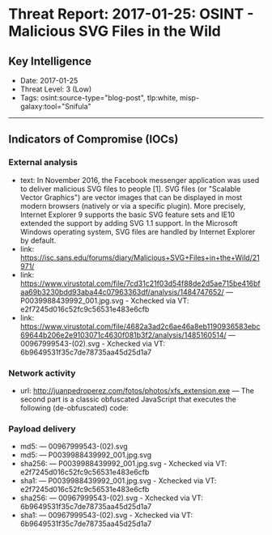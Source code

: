 # Threat Report: 2017-01-25: OSINT - Malicious SVG Files in the Wild


## Key Intelligence
* Date: 2017-01-25
* Threat Level: 3 (Low)
* Tags: osint:source-type="blog-post", tlp:white, misp-galaxy:tool="Snifula"

---

## Indicators of Compromise (IOCs)
### External analysis
* text: In November 2016, the Facebook messenger application was used to deliver malicious SVG files to people [1]. SVG files (or "Scalable Vector Graphics") are vector images that can be displayed in most modern browsers (natively or via a specific plugin). More precisely, Internet Explorer 9 supports the basic SVG feature sets and IE10 extended the support by adding SVG 1.1 support. In the Microsoft Windows operating system, SVG files are handled by Internet Explorer by default.
* link: https://isc.sans.edu/forums/diary/Malicious+SVG+Files+in+the+Wild/21971/
* link: https://www.virustotal.com/file/7cd31c21f03d54f88de2d5ae715be416bfaa69b3230bdd93aba44c07963363df/analysis/1484747652/ — P0039988439992_001.jpg.svg - Xchecked via VT: e2f7245d016c52fc9c56531e483e6cfb
* link: https://www.virustotal.com/file/4682a3ad2c6ae46a8eb1190936583ebc69644b206e2e9103071c4630f081b3f2/analysis/1485160514/ — 00967999543-(02).svg - Xchecked via VT: 6b9649531f35c7de78735aa45d25d1a7

### Network activity
* url: http://juanpedroperez.com/fotos/photos/xfs_extension.exe — The second part is a classic obfuscated JavaScript that executes the following (de-obfuscated) code:

### Payload delivery
* md5: <md5> — 00967999543-(02).svg
* md5: <md5> — P0039988439992_001.jpg.svg
* sha256: <sha256> — P0039988439992_001.jpg.svg - Xchecked via VT: e2f7245d016c52fc9c56531e483e6cfb
* sha1: <sha1> — P0039988439992_001.jpg.svg - Xchecked via VT: e2f7245d016c52fc9c56531e483e6cfb
* sha256: <sha256> — 00967999543-(02).svg - Xchecked via VT: 6b9649531f35c7de78735aa45d25d1a7
* sha1: <sha1> — 00967999543-(02).svg - Xchecked via VT: 6b9649531f35c7de78735aa45d25d1a7
